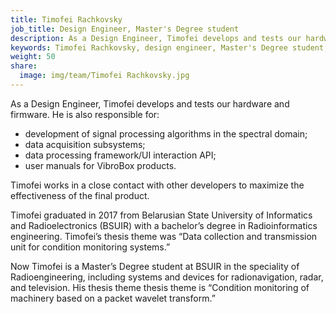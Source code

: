 ```yaml
---
title: Timofei Rachkovsky
job_title: Design Engineer, Master's Degree student
description: As a Design Engineer, Timofei develops and tests our hardware and firmware. He is also responsible for the development of signal processing algorithms in the spectral domain and data acquisition subsystems.
keywords: Timofei Rachkovsky, design engineer, Master's Degree student, VibroBox, Digital Signal Processing, software testing, hardware testing, firmware, spectral domain, data acquisition
weight: 50
share:
  image: img/team/Timofei Rachkovsky.jpg
---
```

As a Design Engineer, Timofei develops and tests our hardware and firmware. He is also responsible for:

* development of signal processing algorithms in the spectral domain;
* data acquisition subsystems;
* data processing framework/UI interaction API;
* user manuals for VibroBox products.

Timofei works in a close contact with other developers to maximize the effectiveness of the final product.

Timofei graduated in 2017 from Belarusian State University of Informatics and Radioelectronics (BSUIR) with a bachelor’s degree in Radioinformatics engineering. Timofei’s thesis theme was “Data collection and transmission unit for condition monitoring systems.”

Now Timofei is a Master’s Degree student at BSUIR in the speciality of Radioengineering, including systems and devices for radionavigation, radar, and television. His thesis theme thesis theme is “Condition monitoring of machinery based on a packet wavelet transform.”
